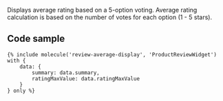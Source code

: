 Displays average rating based on a 5-option voting. Average rating calculation is based on the number of votes for each option (1 - 5 stars).

## Code sample

```
{% include molecule('review-average-display', 'ProductReviewWidget') with {
    data: {
        summary: data.summary,
        ratingMaxValue: data.ratingMaxValue
    }
} only %}
```
